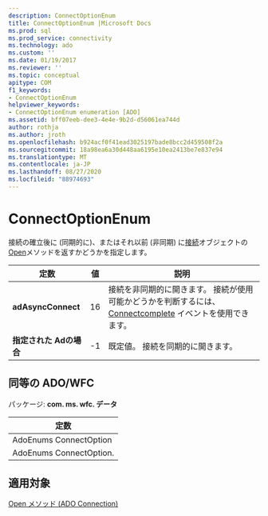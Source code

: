```yaml
---
description: ConnectOptionEnum
title: ConnectOptionEnum |Microsoft Docs
ms.prod: sql
ms.prod_service: connectivity
ms.technology: ado
ms.custom: ''
ms.date: 01/19/2017
ms.reviewer: ''
ms.topic: conceptual
apitype: COM
f1_keywords:
- ConnectOptionEnum
helpviewer_keywords:
- ConnectOptionEnum enumeration [ADO]
ms.assetid: bff07eeb-dee3-4e4e-9b2d-d56061ea744d
author: rothja
ms.author: jroth
ms.openlocfilehash: b924acf0f41ead3025197bade8bcc2d459508f2a
ms.sourcegitcommit: 18a98ea6a30d448aa6195e10ea2413be7e837e94
ms.translationtype: MT
ms.contentlocale: ja-JP
ms.lasthandoff: 08/27/2020
ms.locfileid: "88974693"
---
```

# <a name="connectoptionenum"></a>ConnectOptionEnum
接続の確立後に (同期的に)、またはそれ以前 (非同期) に[接続](./connection-object-ado.md)オブジェクトの[Open](./open-method-ado-connection.md)メソッドを返すかどうかを指定します。  
  
|定数|値|説明|  
|--------------|-----------|-----------------|  
|**adAsyncConnect**|16|接続を非同期的に開きます。 接続が使用可能かどうかを判断するには、 [Connectcomplete](./connectcomplete-and-disconnect-events-ado.md) イベントを使用できます。|  
|**指定された Adの場合**|-1|既定値。 接続を同期的に開きます。|  
  
## <a name="adowfc-equivalent"></a>同等の ADO/WFC  
 パッケージ: **com. ms. wfc. データ**  
  
|定数|  
|--------------|  
|AdoEnums ConnectOption|  
|AdoEnums ConnectOption.|  
  
## <a name="applies-to"></a>適用対象  
 [Open メソッド (ADO Connection)](./open-method-ado-connection.md)
